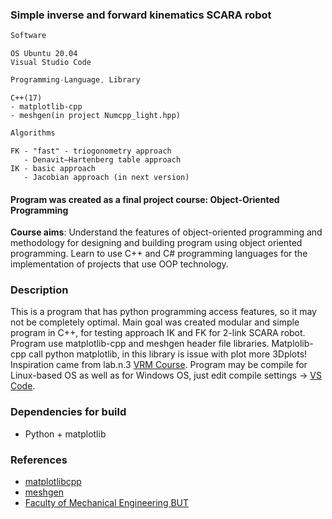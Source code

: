 ### Simple inverse and forward kinematics SCARA robot
```javascript
Software
```
```
OS Ubuntu 20.04
Visual Studio Code
```
```javascript
Programming-Language, Library
```
```
C++(17)
- matplotlib-cpp
- meshgen(in project Numcpp_light.hpp)
```
```javascript
Algorithms
```
```
FK - "fast" - triogonometry approach
   - Denavit–Hartenberg table approach
IK - basic approach
   - Jacobian approach (in next version)
```

#### Program was created as a final project course: Object-Oriented Programming
**Course aims**: Understand the features of object-oriented programming and methodology for designing and building program using object oriented programming. Learn to use C++ and C# programming languages for the implementation of projects that use OOP technology.

### Description
This is a program that has python programming access features, so it may not be completely optimal. Main goal was created modular and simple program in C++, for testing approach IK and FK for 2-link SCARA robot. Program use matplotlib-cpp and meshgen header file libraries. Matplolib-cpp call python matplotlib, in this library is issue with plot more 3Dplots! Inspiration came from lab.n.3 [VRM Course](https://github.com/rparak/Programming-for-robots-and-manipulators-VRM/tree/main/Lab/3). Program may be compile for Linux-based OS as well as for Windows OS, just edit compile settings -> [VS Code](https://code.visualstudio.com/docs/cpp/introvideos-cpp).

### Dependencies for build
* Python + matplotlib

### References
* [matplotlibcpp](https://github.com/lava/matplotlib-cpp)
* [meshgen](https://github.com/xiaohongchen1991/meshgen)
* [Faculty of Mechanical Engineering BUT](https://www.fme.vutbr.cz/en)

